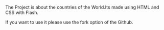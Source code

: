 The Project is about the countries of the World.Its made using HTML and CSS with Flash.

If you want to use it please use the fork option of the Github.